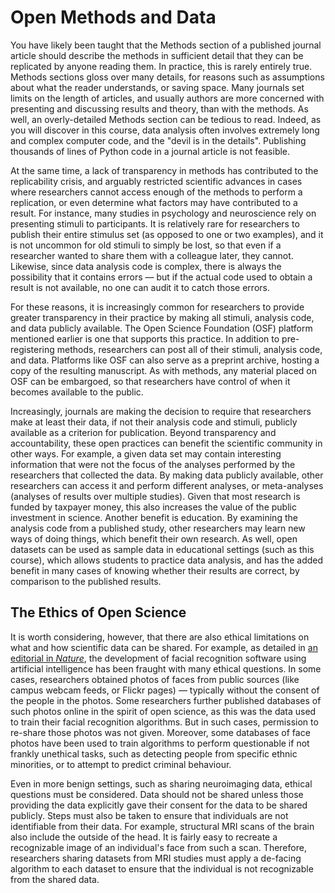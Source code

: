 # Open Methods and Data

You have likely been taught that the Methods section of a published journal article should describe the methods in sufficient detail that they can be replicated by anyone reading them. In practice, this is rarely entirely true. Methods sections gloss over many details, for reasons such as assumptions about what the reader understands, or saving space. Many journals set limits on the length of articles, and usually authors are more concerned with presenting and discussing results and theory, than with the methods. As well, an overly-detailed Methods section can be tedious to read. Indeed, as you will discover in this course, data analysis often involves extremely long and complex computer code, and the "devil is in the details". Publishing thousands of lines of Python code in a journal article is not feasible.  

At the same time, a lack of transparency in methods has contributed to the replicability crisis, and arguably restricted scientific advances in cases where researchers cannot access enough of the methods to perform a replication, or even determine what factors may have contributed to a result. For instance, many studies in psychology and neuroscience rely on presenting stimuli to participants. It is relatively rare for researchers to publish their entire stimulus set (as opposed to one or two examples), and it is not uncommon for old stimuli to simply be lost, so that even if a researcher wanted to share them with a colleague later, they cannot. Likewise, since data analysis code is complex, there is always the possibility that it contains errors — but if the actual code used to obtain a result is not available, no one can audit it to catch those errors.

For these reasons, it is increasingly common for researchers to provide greater transparency in their practice by making all stimuli, analysis code, and data publicly available. The Open Science Foundation (OSF) platform mentioned earlier is one that supports this practice. In addition to pre-registering methods, researchers can post all of their stimuli, analysis code, and data. Platforms like OSF can also serve as a preprint archive, hosting a copy of the resulting manuscript. As with methods, any material placed on OSF can be embargoed, so that researchers have control of when it becomes available to the public.

Increasingly, journals are making the decision to require that researchers make at least their data, if not their analysis code and stimuli, publicly available as a criterion for publication. Beyond transparency and accountability, these open practices can benefit the scientific community in other ways. For example, a given data set may contain interesting information that were not the focus of the analyses performed by the researchers that collected the data. By making data publicly available, other researchers can access it and perform different analyses, or meta-analyses (analyses of results over multiple studies). Given that most research is funded by taxpayer money, this also increases the value of the public investment in science. Another benefit is education. By examining the analysis code from a published study, other researchers may learn new ways of doing things, which benefit their own research. As well, open datasets can be used as sample data in educational settings (such as this course), which allows students to practice data analysis, and has the added benefit in many cases of knowing whether their results are correct, by comparison to the published results.

## The Ethics of Open Science
It is worth considering, however, that there are also ethical limitations on what and how scientific data can be shared. For example, as detailed in [an editorial in *Nature*](https://www.nature.com/articles/d41586-020-03187-3), the development of facial recognition software using artificial intelligence has been fraught with many ethical questions. In some cases, researchers obtained photos of faces from public sources (like campus webcam feeds, or Flickr pages) — typically without the consent of the people in the photos. Some researchers further published databases of such photos online in the spirit of open science, as this was the data used to train their facial recognition algorithms. But in such cases, permission to re-share those photos was not given. Moreover, some databases of face photos have been used to train algorithms to perform questionable if not frankly unethical tasks, such as detecting people from specific ethnic minorities, or to attempt to predict criminal behaviour.

Even in more benign settings, such as sharing neuroimaging data, ethical questions must be considered. Data should not be shared unless those providing the data explicitly gave their consent for the data to be shared publicly. Steps must also be taken to ensure that individuals are not identifiable from their data. For example, structural MRI scans of the brain also include the outside of the head. It is fairly easy to recreate a recognizable image of an individual's face from such a scan. Therefore, researchers sharing datasets from MRI studies must apply a de-facing algorithm to each dataset to ensure that the individual is not recognizable from the shared data.
